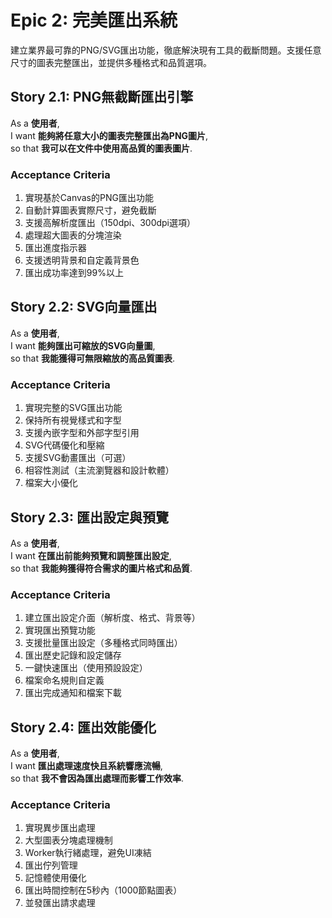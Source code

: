 # Epic 2: 完美匯出系統

建立業界最可靠的PNG/SVG匯出功能，徹底解決現有工具的截斷問題。支援任意尺寸的圖表完整匯出，並提供多種格式和品質選項。

## Story 2.1: PNG無截斷匯出引擎

As a **使用者**,  
I want **能夠將任意大小的圖表完整匯出為PNG圖片**,  
so that **我可以在文件中使用高品質的圖表圖片**.

### Acceptance Criteria
1. 實現基於Canvas的PNG匯出功能
2. 自動計算圖表實際尺寸，避免截斷
3. 支援高解析度匯出（150dpi、300dpi選項）
4. 處理超大圖表的分塊渲染
5. 匯出進度指示器
6. 支援透明背景和自定義背景色
7. 匯出成功率達到99%以上

## Story 2.2: SVG向量匯出

As a **使用者**,  
I want **能夠匯出可縮放的SVG向量圖**,  
so that **我能獲得可無限縮放的高品質圖表**.

### Acceptance Criteria
1. 實現完整的SVG匯出功能
2. 保持所有視覺樣式和字型
3. 支援內嵌字型和外部字型引用
4. SVG代碼優化和壓縮
5. 支援SVG動畫匯出（可選）
6. 相容性測試（主流瀏覽器和設計軟體）
7. 檔案大小優化

## Story 2.3: 匯出設定與預覽

As a **使用者**,  
I want **在匯出前能夠預覽和調整匯出設定**,  
so that **我能夠獲得符合需求的圖片格式和品質**.

### Acceptance Criteria
1. 建立匯出設定介面（解析度、格式、背景等）
2. 實現匯出預覽功能
3. 支援批量匯出設定（多種格式同時匯出）
4. 匯出歷史記錄和設定儲存
5. 一鍵快速匯出（使用預設設定）
6. 檔案命名規則自定義
7. 匯出完成通知和檔案下載

## Story 2.4: 匯出效能優化

As a **使用者**,  
I want **匯出處理速度快且系統響應流暢**,  
so that **我不會因為匯出處理而影響工作效率**.

### Acceptance Criteria
1. 實現異步匯出處理
2. 大型圖表分塊處理機制
3. Worker執行緒處理，避免UI凍結
4. 匯出佇列管理
5. 記憶體使用優化
6. 匯出時間控制在5秒內（1000節點圖表）
7. 並發匯出請求處理
